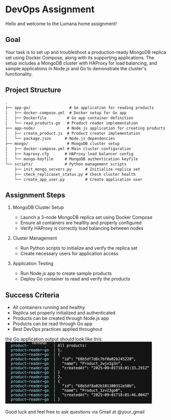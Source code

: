 # DevOps Assignment

Hello and welcome to the Lumana home assignment!

## Goal
Your task is to set up and troubleshoot a production-ready MongoDB replica set using Docker Compose, along with its supporting applications. The setup includes a MongoDB cluster with HAProxy for load balancing, and sample applications in Node.js and Go to demonstrate the cluster's functionality.

## Project Structure
```
.
├── app-go/                 # Go application for reading products
│   ├── docker-compose.yml  # Docker setup for Go app
│   ├── Dockerfile         # Go app container definition
│   └── read_products.go   # Product reader implementation
├── app-node/              # Node.js application for creating products
│   ├── create_product.js  # Product creator implementation
│   └── package.json      # Node.js dependencies
├── mongo/                 # MongoDB cluster setup
│   ├── docker-compose.yml # Main cluster configuration
│   ├── haproxy.cfg       # HAProxy load balancer config
│   └── mongo-keyfile     # MongoDB authentication keyfile
└── scripts/              # Python management scripts
    ├── init_mongo_servers.py      # Initialize replica set
    ├── check_replicaset_status.py # Check cluster health
    └── create_app_user.py         # Create application user
```

## Assignment Steps

1. MongoDB Cluster Setup
   - Launch a 3-node MongoDB replica set using Docker Compose
   - Ensure all containers are healthy and properly configured
   - Verify HAProxy is correctly load balancing between nodes

2. Cluster Management
   - Run Python scripts to initialize and verify the replica set
   - Create necessary users for application access

3. Application Testing
   - Run Node.js app to create sample products
   - Deploy Go container to read and verify the products

## Success Criteria
- All containers running and healthy
- Replica set properly initialized and authenticated
- Products can be created through Node.js app
- Products can be read through Go app
- Best DevOps practices applied throughout

the Go application output should look like this:
![final result](./images/go_app_output.png)

Good luck and feel free to ask questions via Gmail at @your_gmail